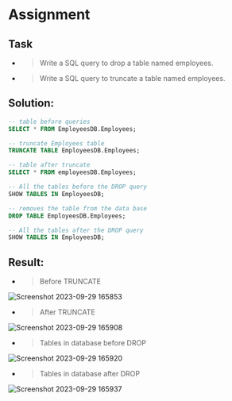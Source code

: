 # Assignment

## Task
* > Write a SQL query to drop a table named employees.
* > Write a SQL query to truncate a table named employees.

## Solution:

```sql
-- table before queries
SELECT * FROM EmployeesDB.Employees;

-- truncate Employees table
TRUNCATE TABLE EmployeesDB.Employees;

-- table after truncate
SELECT * FROM employeesDB.Employees;

-- All the tables before the DROP query
SHOW TABLES IN EmployeesDB;

-- removes the table from the data base
DROP TABLE EmployeesDB.Employees;

-- All the tables after the DROP query
SHOW TABLES IN EmployeesDB;
```

## Result:
* > Before TRUNCATE

![Screenshot 2023-09-29 165853](https://github.com/HimanS-sys/skill_captain_MySQL/assets/68765011/b3cc272d-484a-4817-8f41-9d169e76f8ac)

* > After TRUNCATE

![Screenshot 2023-09-29 165908](https://github.com/HimanS-sys/skill_captain_MySQL/assets/68765011/a5fe3001-5324-4925-a004-668a8a0bc0cb)

* > Tables in database before DROP

![Screenshot 2023-09-29 165920](https://github.com/HimanS-sys/skill_captain_MySQL/assets/68765011/60b02f73-cf0f-40ae-b0a3-21adf3df7656)

* > Tables in database after DROP

![Screenshot 2023-09-29 165937](https://github.com/HimanS-sys/skill_captain_MySQL/assets/68765011/dc16b814-4938-449c-8f79-5e535fb93824)

